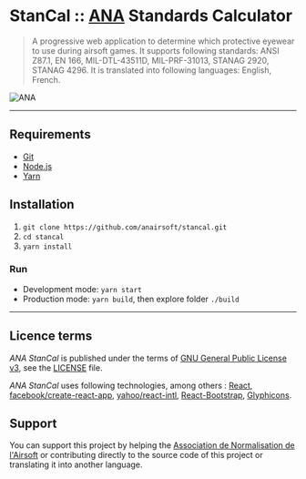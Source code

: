 # StanCal :: [ANA](https://ana.asso.fr) Standards Calculator

> A progressive web application to determine which protective eyewear to use during airsoft games.
> It supports following standards: ANSI Z87.1, EN 166, MIL-DTL-43511D, MIL-PRF-31013, STANAG 2920, STANAG 4296.
> It is translated into following languages: English, French.

![ANA](https://ana.asso.fr/app/uploads/ana/Logo-ANA.png)

__________________________________________________

## Requirements

* [Git](https://git-scm.com/book/en/v2/Getting-Started-Installing-Git)
* [Node.js](https://nodejs.org/en/download/)
* [Yarn](https://yarnpkg.com/lang/en/docs/install/)

## Installation

1. `git clone https://github.com/anairsoft/stancal.git`
2. `cd stancal`
3. `yarn install`

### Run

* Development mode: `yarn start`
* Production mode: `yarn build`, then explore folder `./build`

__________________________________________________

## Licence terms

*ANA StanCal* is published under the terms of [GNU General Public License v3](https://www.gnu.org/licenses/gpl-3.0.html), see the [LICENSE](LICENSE) file.

*ANA StanCal* uses following technologies, among others :
[React](https://reactjs.org/),
[facebook/create-react-app](https://github.com/facebook/create-react-app),
[yahoo/react-intl](https://github.com/yahoo/react-intl),
[React-Bootstrap](https://react-bootstrap.github.io/),
[Glyphicons](http://glyphicons.com/).

## Support

You can support this project by helping the [Association de Normalisation de l'Airsoft](https://ana.asso.fr) or contributing directly to the source code of this project or translating it into another language.